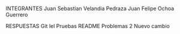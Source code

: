 INTEGRANTES
Juan Sebastian Velandia Pedraza
Juan Felipe Ochoa Guerrero

RESPUESTAS 
Git lel
Pruebas README
Problemas 2
Nuevo cambio